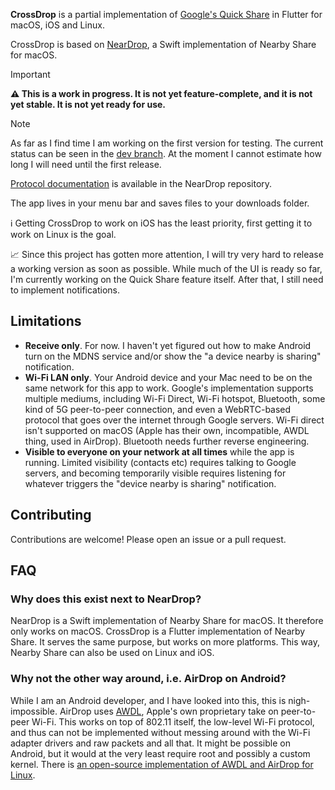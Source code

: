 **CrossDrop** is a partial implementation of [Google's Quick Share](https://blog.google/products/android/how-to-use-quick-share-android/) in Flutter for macOS, iOS and Linux.

CrossDrop is based on [NearDrop](https://github.com/grishka/NearDrop), a Swift implementation of Nearby Share for macOS.

> [!IMPORTANT]
> **⚠️ This is a work in progress. It is not yet feature-complete, and it is not yet stable. It is not yet ready for use.**

> [!NOTE]
> As far as I find time I am working on the first version for testing. The current status can be seen in the [dev branch](https://github.com/Medformatik/CrossDrop/tree/dev). At the moment I cannot estimate how long I will need until the first release.

[Protocol documentation](https://github.com/grishka/NearDrop/blob/master/PROTOCOL.md) is available in the NearDrop repository.

The app lives in your menu bar and saves files to your downloads folder.

ℹ️ Getting CrossDrop to work on iOS has the least priority, first getting it to work on Linux is the goal. 

📈 Since this project has gotten more attention, I will try very hard to release a working version as soon as possible. While much of the UI is ready so far, I'm currently working on the Quick Share feature itself. After that, I still need to implement notifications.

## Limitations

* **Receive only**. For now. I haven't yet figured out how to make Android turn on the MDNS service and/or show the "a device nearby is sharing" notification.
* **Wi-Fi LAN only**. Your Android device and your Mac need to be on the same network for this app to work. Google's implementation supports multiple mediums, including Wi-Fi Direct, Wi-Fi hotspot, Bluetooth, some kind of 5G peer-to-peer connection, and even a WebRTC-based protocol that goes over the internet through Google servers. Wi-Fi direct isn't supported on macOS (Apple has their own, incompatible, AWDL thing, used in AirDrop). Bluetooth needs further reverse engineering.
* **Visible to everyone on your network at all times** while the app is running. Limited visibility (contacts etc) requires talking to Google servers, and becoming temporarily visible requires listening for whatever triggers the "device nearby is sharing" notification.

## Contributing

Contributions are welcome! Please open an issue or a pull request.

## FAQ

### Why does this exist next to NearDrop?

NearDrop is a Swift implementation of Nearby Share for macOS. It therefore only works on macOS. CrossDrop is a Flutter implementation of Nearby Share. It serves the same purpose, but works on more platforms. This way, Nearby Share can also be used on Linux and iOS.

### Why not the other way around, i.e. AirDrop on Android?

While I am an Android developer, and I have looked into this, this is nigh-impossible. AirDrop uses [AWDL](https://stackoverflow.com/questions/19587701/what-is-awdl-apple-wireless-direct-link-and-how-does-it-work), Apple's own proprietary take on peer-to-peer Wi-Fi. This works on top of 802.11 itself, the low-level Wi-Fi protocol, and thus can not be implemented without messing around with the Wi-Fi adapter drivers and raw packets and all that. It might be possible on Android, but it would at the very least require root and possibly a custom kernel. There is [an open-source implementation of AWDL and AirDrop for Linux](https://owlink.org/code/).
